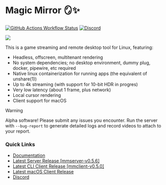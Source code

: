 # Magic Mirror 🪞✨
[![GitHub Actions Workflow Status](https://img.shields.io/github/actions/workflow/status/colinmarc/magic-mirror/tests.yaml)](https://github.com/colinmarc/magic-mirror/actions/workflows/tests.yaml)
[![Discord](https://img.shields.io/discord/1284975819222945802?style=flat&label=discord&color=7289DA)](https://discord.gg/v22G644DzS)

<picture>
  <source srcset="docs/content/header_dark.png" media="(prefers-color-scheme: dark)" />
  <img src="docs/content/header_light.png" />
</picture>

This is a game streaming and remote desktop tool for Linux, featuring:

 - Headless, offscreen, multitenant rendering
 - No system dependencies; no desktop environment, dummy plug, docker, pipewire, etc required
 - Native linux containerization for running apps (the equivalent of unshare(1))
 - Up to 4k streaming (with support for 10-bit HDR in progres)
 - Very low latency (about 1 frame, plus network)
 - Local cursor rendering
 - Client support for macOS

> [!WARNING]
> Alpha software! Please submit any issues you encounter. Run the server with `--bug-report` to generate detailed logs and record videos to attach to your report.

### Quick Links

 - [Documentation](https://colinmarc.github.io/magic-mirror)
 - [Latest Server Release [mmserver-v0.5.6]](https://github.com/colinmarc/magic-mirror/releases/tag/mmserver-v0.5.6)
 - [Latest CLI Client Release [mmclient-v0.5.0]](https://github.com/colinmarc/magic-mirror/releases/tag/mmclient-v0.5.0)
 - [Latest macOS Client Release](https://github.com/colinmarc/magic-mirror-swiftui/releases/latest)
 - [Discord](https://discord.gg/v22G644DzS)

